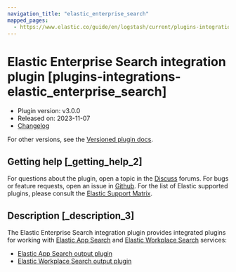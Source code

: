 ```yaml
---
navigation_title: "elastic_enterprise_search"
mapped_pages:
  - https://www.elastic.co/guide/en/logstash/current/plugins-integrations-elastic_enterprise_search.html
---
```


# Elastic Enterprise Search integration plugin [plugins-integrations-elastic_enterprise_search]

* Plugin version: v3.0.0
* Released on: 2023-11-07
* [Changelog](https://github.com/logstash-plugins/logstash-integration-elastic_enterprise_search/blob/v3.0.0/CHANGELOG.md)

For other versions, see the [Versioned plugin docs](logstash-docs://docs/reference/integration-elastic_enterprise_search-index.md).

## Getting help [_getting_help_2]

For questions about the plugin, open a topic in the [Discuss](http://discuss.elastic.co) forums. For bugs or feature requests, open an issue in [Github](https://github.com/logstash-plugins/logstash-integration-elastic_enterprise_search). For the list of Elastic supported plugins, please consult the [Elastic Support Matrix](https://www.elastic.co/support/matrix#logstash_plugins).


## Description [_description_3]

The Elastic Enterprise Search integration plugin provides integrated plugins for working with [Elastic App Search](https://www.elastic.co/app-search) and [Elastic Workplace Search](https://www.elastic.co/workplace-search) services:

* [Elastic App Search output plugin](/reference/plugins-outputs-elastic_app_search.md)
* [Elastic Workplace Search output plugin](/reference/plugins-outputs-elastic_workplace_search.md)


